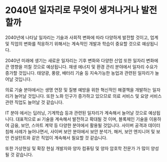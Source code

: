 # 2040년 일자리로 무엇이 생겨나거나 발전할까 

2040년에 나타날 일자리는 기술과 사회적 변화에 따라 다양하게 발전할 것이고, 업계 및 직업의 변화를 적응하기 위해서는 계속적인 개발과 학습이 중요할 것으로 예상됩니다. 

2040년 미래에 생기는 새로운 일자리는 
기후 변화와 다양한 산업 또한 일자리 변화에 큰 영향을 끼칠 것으로 예상됩니다. 재생 에너지 및 환경 관리 분야에서 일자리 수요가 증가할 것입니다. 태양광, 풍량, 배터리 기술 등 지속가능한 농업과 관련된 일자리가 늘어날 것입니다. 

의료 기술 분야에서는 생명 연장 및 질병 예방을 위한 혁신적인 해결책을 개발하는 일자리가 늘어날 것입니다. 또한 노화 인구가 증가하고 있으므로 의료 서비스 및 요양 서비스 관련 직업도 늘어날 것 같습니다.

IT 분야 에서는 딥러닝, 기계학습 등과 관련된 일자리가 계속해서 늘어날 것으로 예상됩니다.
대표적으로 ai 기술을 계속해서 발전하고 확대될 것 이며, 블록체인 기술을 이용하여 금융, 보안, 스마트 계약 등 다양한 분야에서 활용될 것입니다. 
사이버 공격과 데이터 침해 사례가 늘어나면서, 사이버 보안 분야에서 보안 분석가, 해커, 보안 엔지니어 및 보안 컨설턴트와 같은 직업이 계속해서 필요할 것 같습니다. 

또한 가상현실 및 확장 현실 개발자와 양자 컴퓨팅 및 양자 암호학 전문가 가 많이 양성될 것 같습니다. 
